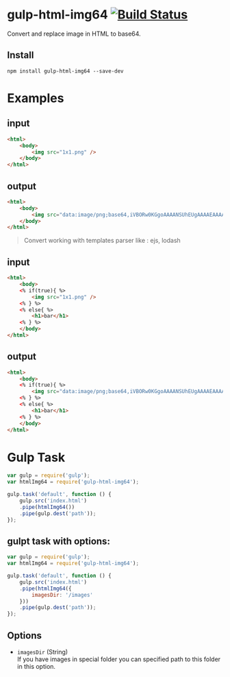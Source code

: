 # gulp-html-img64 [![Build Status](https://travis-ci.org/kretozaur/gulp-img64html.png)](https://travis-ci.org/kretozaur/gulp-img64html)

Convert and replace image in HTML to base64.

## Install

```
npm install gulp-html-img64 --save-dev
```

# Examples



## input
```html
<html>
    <body>
        <img src="1x1.png" />
    </body>
</html>
```

## output
```html
<html>
    <body>
        <img src="data:image/png;base64,iVBORw0KGgoAAAANSUhEUgAAAAEAAAABAQMAAAAl21bKAAAAA1BMVEUAAACnej3aAAAAAXRSTlMAQObYZgAAAApJREFUCNdjYAAAAAIAAeIhvDMAAAAASUVORK5CYII=" />
    </body>
</html>
```

> Convert working with templates parser like : ejs, lodash

## input
```html
<html>
    <body>
	<% if(true){ %>
   		<img src="1x1.png" />
	<% } %>
	<% else{ %>
		<h1>bar</h1>
	<% } %>
    </body>
</html>
```

## output
```html
<html>
    <body>
	<% if(true){ %>
   		<img src="data:image/png;base64,iVBORw0KGgoAAAANSUhEUgAAAAEAAAABAQMAAAAl21bKAAAAA1BMVEUAAACnej3aAAAAAXRSTlMAQObYZgAAAApJREFUCNdjYAAAAAIAAeIhvDMAAAAASUVORK5CYII=" />
	<% } %>
	<% else{ %>
		<h1>bar</h1>
	<% } %>
    </body>
</html>
```

# Gulp Task

```js
var gulp = require('gulp');
var htmlImg64 = require('gulp-html-img64');

gulp.task('default', function () {
	gulp.src('index.html')
	.pipe(htmlImg64())
	.pipe(gulp.dest('path'));
});
```

## gulpt task with options:

```js
var gulp = require('gulp');
var htmlImg64 = require('gulp-html-img64');

gulp.task('default', function () {
	gulp.src('index.html')
	.pipe(htmlImg64({
		imagesDir: '/images'
	}))
	.pipe(gulp.dest('path'));
});
```
## Options

  - `imagesDir`  (String)  
    If you have images in special folder you can specified path to this folder in this option.